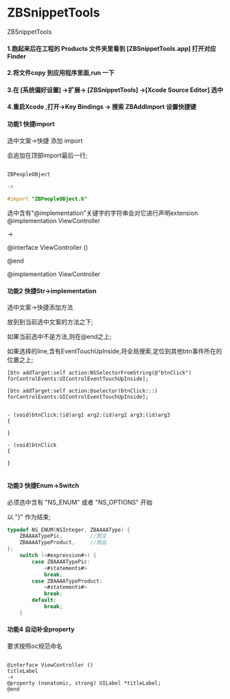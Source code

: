 # ZBSnippetTools
ZBSnippetTools


#### 1.跑起来后在工程的 Products 文件夹里看到 [ZBSnippetTools.app] 打开对应Finder
#### 2.将文件copy 到应用程序里面,run 一下
#### 3.在 [系统偏好设置] ->扩展-> [ZBSnippetTools] ->[Xcode Source Editor] 选中
#### 4.重启Xcode ,打开->Key Bindings -> 搜索 ZBAddImport 设置快捷键



#### 功能1  快捷import

选中文案->快捷 添加 import  

会追加在顶部import最后一行;

```Objective-C

ZBPeopleOBject

->

#import "ZBPeopleOBject.h"

```

选中含有"@implementation"关键字的字符串会对它进行声明extension
@implementation ViewController

->

@interface ViewController ()

@end

@implementation ViewController


#### 功能2  快捷Str->implementation

选中文案->快捷添加方法

放到到当前选中文案的方法之下;

如果当前选中不是方法,则在@end之上;

如果选择的line,含有EventTouchUpInside,将全局搜索,定位到其他btn事件所在的位置之上;


```
[btn addTarget:self action:NSSelectorFromString(@"btnClick") forControlEvents:UIControlEventTouchUpInside];

[btn addTarget:self action:@selector(btnClick:::) forControlEvents:UIControlEventTouchUpInside];


- (void)btnClick:(id)arg1 arg2:(id)arg2 arg3:(id)arg3
{

}

- (void)btnClick
{

}


```
#### 功能3  快捷Enum->Switch


必须选中含有 "NS_ENUM" 或者 "NS_OPTIONS" 开始

以 "}" 作为结束;


```Objective-C
typedef NS_ENUM(NSInteger, ZBAAAAType) {
    ZBAAAATypePic,         //图文
    ZBAAAATypeProduct,     //商品
};
    switch (<#expression#>) {
        case ZBAAAATypePic:
            <#statements#>
            break;
        case ZBAAAATypeProduct:
            <#statements#>
            break;
        default:
            break;
    }
```

#### 功能4 自动补全property

要求按照oc规范命名
```

@interface ViewController ()
titleLabel
->
@property (nonatomic, strong) UILabel *titleLabel;
@end

```



